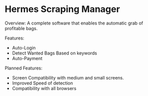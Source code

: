 # Hermes Scraping Manager 
Overview:
  A complete software that enables the automatic grab of profitable bags. 
  
  
Features:
  - Auto-Login
  - Detect Wanted Bags Based on keywords
  - Auto-Payment

Planned Features:
  - Screen Compatibility with medium and small screens.
  - Improved Speed of detection
  - Compatibility with all browsers
